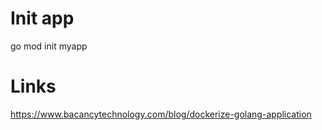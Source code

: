 # Init app

go mod init myapp


# Links

https://www.bacancytechnology.com/blog/dockerize-golang-application




